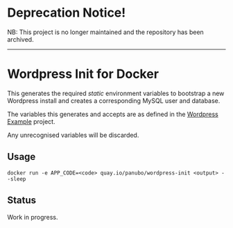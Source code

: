 # Deprecation Notice!

NB: This project is no longer maintained and the repository has been archived.

---

# Wordpress Init for Docker

This generates the required _static_ environment variables to bootstrap a new Wordpress install
and creates a corresponding MySQL user and database.

The variables this generates and accepts are as defined in the
[Wordpress Example](https://github.com/voltgrid/voltgrid-wordpress-example) project.

Any unrecognised variables will be discarded.

## Usage

```
docker run -e APP_CODE=<code> quay.io/panubo/wordpress-init <output> --sleep
```

## Status

Work in progress.
